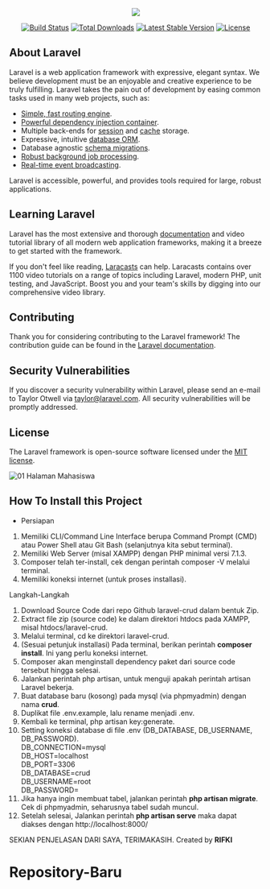<p align="center"><img src="https://laravel.com/assets/img/components/logo-laravel.svg"></p>

<p align="center">
<a href="https://travis-ci.org/laravel/framework"><img src="https://travis-ci.org/laravel/framework.svg" alt="Build Status"></a>
<a href="https://packagist.org/packages/laravel/framework"><img src="https://poser.pugx.org/laravel/framework/d/total.svg" alt="Total Downloads"></a>
<a href="https://packagist.org/packages/laravel/framework"><img src="https://poser.pugx.org/laravel/framework/v/stable.svg" alt="Latest Stable Version"></a>
<a href="https://packagist.org/packages/laravel/framework"><img src="https://poser.pugx.org/laravel/framework/license.svg" alt="License"></a>
</p>

## About Laravel

Laravel is a web application framework with expressive, elegant syntax. We believe development must be an enjoyable and creative experience to be truly fulfilling. Laravel takes the pain out of development by easing common tasks used in many web projects, such as:

- [Simple, fast routing engine](https://laravel.com/docs/routing).
- [Powerful dependency injection container](https://laravel.com/docs/container).
- Multiple back-ends for [session](https://laravel.com/docs/session) and [cache](https://laravel.com/docs/cache) storage.
- Expressive, intuitive [database ORM](https://laravel.com/docs/eloquent).
- Database agnostic [schema migrations](https://laravel.com/docs/migrations).
- [Robust background job processing](https://laravel.com/docs/queues).
- [Real-time event broadcasting](https://laravel.com/docs/broadcasting).

Laravel is accessible, powerful, and provides tools required for large, robust applications.

## Learning Laravel

Laravel has the most extensive and thorough [documentation](https://laravel.com/docs) and video tutorial library of all modern web application frameworks, making it a breeze to get started with the framework.

If you don't feel like reading, [Laracasts](https://laracasts.com) can help. Laracasts contains over 1100 video tutorials on a range of topics including Laravel, modern PHP, unit testing, and JavaScript. Boost you and your team's skills by digging into our comprehensive video library.

## Contributing

Thank you for considering contributing to the Laravel framework! The contribution guide can be found in the [Laravel documentation](https://laravel.com/docs/contributions).

## Security Vulnerabilities

If you discover a security vulnerability within Laravel, please send an e-mail to Taylor Otwell via [taylor@laravel.com](mailto:taylor@laravel.com). All security vulnerabilities will be promptly addressed.

## License

The Laravel framework is open-source software licensed under the [MIT license](https://opensource.org/licenses/MIT).

![01 Halaman Mahasiswa](https://github.com/RifkiCS29/laravel-crud/blob/master/public/img/mahasiswa.png)

## How To Install this Project

- Persiapan
1. Memiliki CLI/Command Line Interface berupa Command Prompt (CMD) atau Power Shell atau Git Bash (selanjutnya kita sebut terminal).
2. Memiliki Web Server (misal XAMPP) dengan PHP minimal versi 7.1.3.
3. Composer telah ter-install, cek dengan perintah composer -V melalui terminal.
4. Memiliki koneksi internet (untuk proses installasi).

Langkah-Langkah
1. Download Source Code dari repo Github laravel-crud dalam bentuk Zip.
2. Extract file zip (source code) ke dalam direktori htdocs pada XAMPP, misal htdocs/laravel-crud.
3. Melalui terminal, cd ke direktori laravel-crud.
4. (Sesuai petunjuk installasi) Pada terminal, berikan perintah <b>composer install</b>. Ini yang perlu koneksi internet.
5. Composer akan menginstall dependency paket dari source code tersebut hingga selesai.
6. Jalankan perintah php artisan, untuk menguji apakah perintah artisan Laravel bekerja.
7. Buat database baru (kosong) pada mysql (via phpmyadmin) dengan nama <b>crud</b>.
8. Duplikat file .env.example, lalu rename menjadi .env.
9. Kembali ke terminal, php artisan key:generate.
10. Setting koneksi database di file .env (DB_DATABASE, DB_USERNAME, DB_PASSWORD).
    <br>DB_CONNECTION=mysql
    <br>DB_HOST=localhost
    <br>DB_PORT=3306
    <br>DB_DATABASE=crud
    <br>DB_USERNAME=root
    <br>DB_PASSWORD=
11. Jika hanya ingin membuat tabel, jalankan perintah <b>php artisan migrate</b>. Cek di phpmyadmin, seharusnya tabel sudah muncul.
12. Setelah selesai, Jalankan perintah <b>php artisan serve</b> maka dapat diakses dengan http://localhost:8000/

SEKIAN PENJELASAN DARI SAYA, TERIMAKASIH. Created by <b>RIFKI</b>


# Repository-Baru
